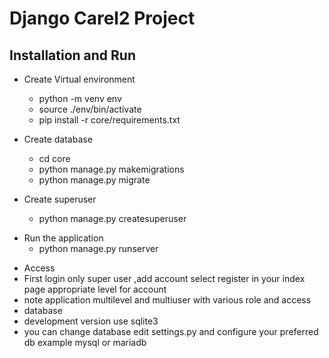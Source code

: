 # Django Carel2 Project


## Installation and Run

- Create Virtual environment
  - python -m venv env
  - source ./env/bin/activate
  - pip install -r core/requirements.txt
- Create database
  - cd core
  - python manage.py makemigrations
  - python manage.py migrate

- Create superuser
  - python manage.py createsuperuser

* Run the application
  - python manage.py runserver

- Access
- First login only super user ,add account select register in your index page appropriate level for account
- note application multilevel and multiuser with various role and access
- database
- development version use sqlite3
- you can change database edit settings.py and configure your preferred db example mysql or mariadb 

